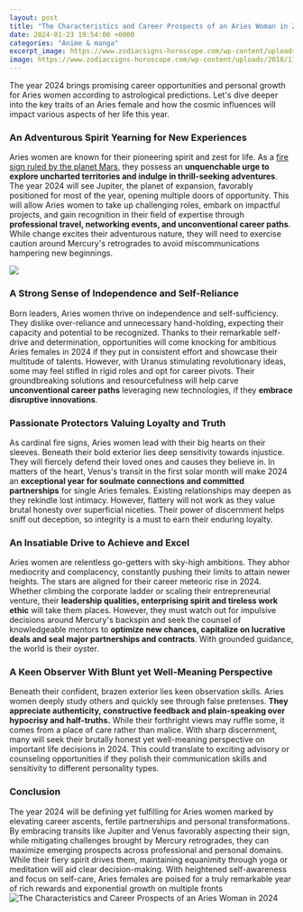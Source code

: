 ```yaml
---
layout: post
title: "The Characteristics and Career Prospects of an Aries Woman in 2024"
date: 2024-01-23 19:54:08 +0000
categories: "Anime & manga"
excerpt_image: https://www.zodiacsigns-horoscope.com/wp-content/uploads/2018/11/Aries-Woman-758x569.jpg
image: https://www.zodiacsigns-horoscope.com/wp-content/uploads/2018/11/Aries-Woman-758x569.jpg
---
```


The year 2024 brings promising career opportunities and personal growth for Aries women according to astrological predictions. Let's dive deeper into the key traits of an Aries female and how the cosmic influences will impact various aspects of her life this year.
### An Adventurous Spirit Yearning for New Experiences
Aries women are known for their pioneering spirit and zest for life. As a [fire sign ruled by the planet Mars](https://store.fi.io.vn/i-am-your-friend-your-partner-your-beauceron-dog-mom-dad-1), they possess an **unquenchable urge to explore uncharted territories and indulge in thrill-seeking adventures**. The year 2024 will see Jupiter, the planet of expansion, favorably positioned for most of the year, opening multiple doors of opportunity. This will allow Aries women to take up challenging roles, embark on impactful projects, and gain recognition in their field of expertise through **professional travel, networking events, and unconventional career paths**. While change excites their adventurous nature, they will need to exercise caution around Mercury's retrogrades to avoid miscommunications hampering new beginnings. 

![](https://www.astrosage.com/zodiac/images/aries-woman.jpg)
### A Strong Sense of Independence and Self-Reliance
Born leaders, Aries women thrive on independence and self-sufficiency. They dislike over-reliance and unnecessary hand-holding, expecting their capacity and potential to be recognized. Thanks to their remarkable self-drive and determination, opportunities will come knocking for ambitious Aries females in 2024 if they put in consistent effort and showcase their multitude of talents. However, with Uranus stimulating revolutionary ideas, some may feel stifled in rigid roles and opt for career pivots. Their groundbreaking solutions and resourcefulness will help carve **unconventional career paths** leveraging new technologies, if they **embrace disruptive innovations**.
### Passionate Protectors Valuing Loyalty and Truth 
As cardinal fire signs, Aries women lead with their big hearts on their sleeves. Beneath their bold exterior lies deep sensitivity towards injustice. They will fiercely defend their loved ones and causes they believe in.
In matters of the heart, Venus's transit in the first solar month will make 2024 an **exceptional year for soulmate connections and committed partnerships** for single Aries females. Existing relationships may deepen as they rekindle lost intimacy. However, flattery will not work as they value brutal honesty over superficial niceties. Their power of discernment helps sniff out deception, so integrity is a must to earn their enduring loyalty.
### An Insatiable Drive to Achieve and Excel
Aries women are relentless go-getters with sky-high ambitions. They abhor mediocrity and complacency, constantly pushing their limits to attain newer heights. The stars are aligned for their career meteoric rise in 2024. Whether climbing the corporate ladder or scaling their entrepreneurial venture, their **leadership qualities, enterprising spirit and tireless work ethic** will take them places. However, they must watch out for impulsive decisions around Mercury's backspin and seek the counsel of knowledgeable mentors to **optimize new chances, capitalize on lucrative deals and seal major partnerships and contracts**. With grounded guidance, the world is their oyster.
### A Keen Observer With Blunt yet Well-Meaning Perspective  
Beneath their confident, brazen exterior lies keen observation skills. Aries women deeply study others and quickly see through false pretenses. **They appreciate authenticity, constructive feedback and plain-speaking over hypocrisy and half-truths.** While their forthright views may ruffle some, it comes from a place of care rather than malice. With sharp discernment, many will seek their brutally honest yet well-meaning perspective on important life decisions in 2024. This could translate to exciting advisory or counseling opportunities if they polish their communication skills and sensitivity to different personality types.
### Conclusion
The year 2024 will be defining yet fulfilling for Aries women marked by elevating career ascents, fertile partnerships and personal transformations. By embracing transits like Jupiter and Venus favorably aspecting their sign, while mitigating challenges brought by Mercury retrogrades, they can maximize emerging prospects across professional and personal domains. While their fiery spirit drives them, maintaining equanimity through yoga or meditation will aid clear decision-making. With heightened self-awareness and focus on self-care, Aries females are poised for a truly remarkable year of rich rewards and exponential growth on multiple fronts
![The Characteristics and Career Prospects of an Aries Woman in 2024](https://www.zodiacsigns-horoscope.com/wp-content/uploads/2018/11/Aries-Woman-758x569.jpg)